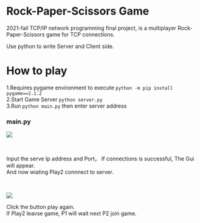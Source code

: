 # Rock-Paper-Scissors Game

2021-fall TCP/IP network programming final project, is a multiplayer Rock-Paper-Scissors game for TCP connections.

Use python to write Server and Client side.

# How to play

1.Requires pygame environment to execute `python -m pip install pygame==2.1.2`\
2.Start Game Server `python server.py`\
3.Run `python main.py` then enter server address

### main.py

![](https://i.imgur.com/hWdsXnP.jpg)

<br>

Input the serve Ip address and Port， If connections is successful, The Gui will appear.\
And now wiating Play2 connnect to server.

<br>

![](https://i.imgur.com/WMyHWJX.jpg)

Click the button play again.\
If Play2 leavse game, P1 will wait next P2 join game.

